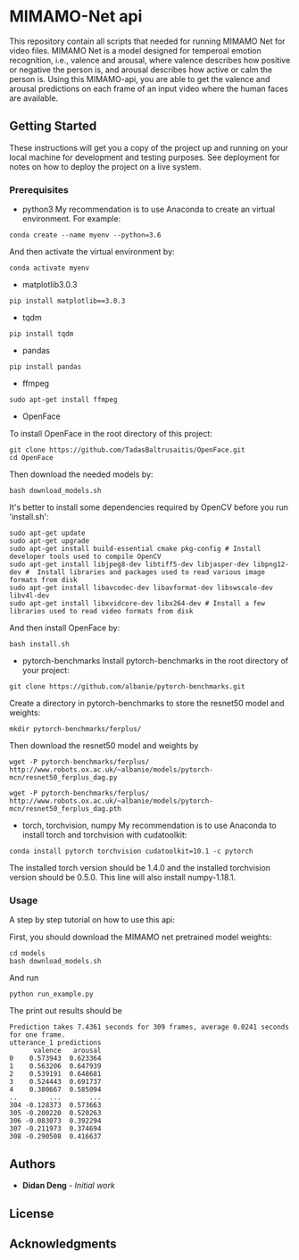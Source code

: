 # MIMAMO-Net api

This repository contain all scripts that needed for running MIMAMO Net for video files. MIMAMO Net is a model designed for temperoal emotion recognition, i.e., valence and arousal, where valence describes how positive or negative the person is, and arousal describes how active or calm the person is. Using this MIMAMO-api, you are able to get the valence and arousal predictions on each frame of an input video where the human faces are available.

## Getting Started

These instructions will get you a copy of the project up and running on your local machine for development and testing purposes. See deployment for notes on how to deploy the project on a live system.

### Prerequisites

- python3
My recommendation is to use Anaconda to create an virtual environment. For example:
```
conda create --name myenv --python=3.6
```
And then activate the virtual environment by:
```
conda activate myenv
```
- matplotlib3.0.3
```
pip install matplotlib==3.0.3
```
- tqdm
```
pip install tqdm
```
- pandas
```
pip install pandas
```
- ffmpeg
```
sudo apt-get install ffmpeg 
```
- OpenFace

To install OpenFace in the root directory of this project:
```
git clone https://github.com/TadasBaltrusaitis/OpenFace.git
cd OpenFace
```
Then download the needed models by:
```
bash download_models.sh
```
It's better to install some dependencies required by OpenCV before you run 'install.sh':
```
sudo apt-get update
sudo apt-get upgrade
sudo apt-get install build-essential cmake pkg-config # Install developer tools used to compile OpenCV
sudo apt-get install libjpeg8-dev libtiff5-dev libjasper-dev libpng12-dev #  Install libraries and packages used to read various image formats from disk
sudo apt-get install libavcodec-dev libavformat-dev libswscale-dev libv4l-dev
sudo apt-get install libxvidcore-dev libx264-dev # Install a few libraries used to read video formats from disk
```
And then install OpenFace by:
```
bash install.sh
```
- pytorch-benchmarks
Install pytorch-benchmarks in the root directory of your project:
```
git clone https://github.com/albanie/pytorch-benchmarks.git
```
Create a directory in pytorch-benchmarks to store the resnet50 model and weights:
```
mkdir pytorch-benchmarks/ferplus/
```
Then download the resnet50 model and weights by
```
wget -P pytorch-benchmarks/ferplus/ http://www.robots.ox.ac.uk/~albanie/models/pytorch-mcn/resnet50_ferplus_dag.py

wget -P pytorch-benchmarks/ferplus/ http://www.robots.ox.ac.uk/~albanie/models/pytorch-mcn/resnet50_ferplus_dag.pth 
```
- torch, torchvision, numpy
My recommendation is to use Anaconda to install torch and torchvision with cudatoolkit:
```
conda install pytorch torchvision cudatoolkit=10.1 -c pytorch
```
The installed torch version should be 1.4.0 and the installed torchvision version should be 0.5.0. This line will also install numpy-1.18.1.

### Usage

A step by step tutorial on how to use this api:

First, you should download the MIMAMO net pretrained model weights:

```
cd models
bash download_models.sh
```

And run

```
python run_example.py
```
The print out results should be
```
Prediction takes 7.4361 seconds for 309 frames, average 0.0241 seconds for one frame.
utterance_1 predictions
      valence   arousal
0    0.573943  0.623364
1    0.563206  0.647939
2    0.539191  0.648681
3    0.524443  0.691737
4    0.380667  0.585094
..        ...       ...
304 -0.128373  0.573663
305 -0.200220  0.520263
306 -0.083073  0.392294
307 -0.211973  0.374694
308 -0.290508  0.416637
```


## Authors

* **Didan Deng** - *Initial work* 
## License

## Acknowledgments



